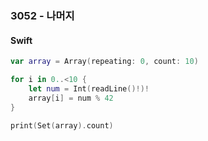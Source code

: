 ### 3052 - 나머지

#### Swift

```swift
var array = Array(repeating: 0, count: 10)

for i in 0..<10 {
    let num = Int(readLine()!)!
    array[i] = num % 42
}

print(Set(array).count)
```